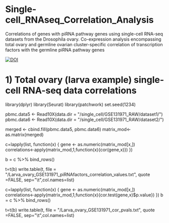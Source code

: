 # Single-cell_RNAseq_Correlation_Analysis
Correlations of genes with piRNA pathway genes using single-cell RNA-seq datasets from the Drosophila ovary. Co-expression analysis encompassing total ovary and germline ovarian cluster-specific correlation of transcription factors with the germline piRNA pathway genes

[![DOI](https://zenodo.org/badge/{754750835}.svg)](https://zenodo.org/badge/latestdoi/{754750835})

# 1) Total ovary (larva example) single-cell RNA-seq data correlations

library(dplyr)
library(Seurat)
library(patchwork)
set.seed(1234)

pbmc.data5 <- Read10X(data.dir = "/single_cell/GSE131971_RAW/dataset1/")
pbmc.data6 <- Read10X(data.dir = "/single_cell/GSE131971_RAW/dataset2/")

merged <- cbind.fill(pbmc.data5, pbmc.data6)
matrix_mod<-as.matrix(merged)

c=lapply(list, function(x) {
gene <- as.numeric(matrix_mod[x,])
correlations<-apply(matrix_mod,1,function(x){cor(gene,x)})
})

b = c %>% bind_rows()

t=t(b)
write.table(t, file = "/Larva_ovary_GSE131971_piRNAfactors_correlation_values.txt", quote =FALSE, sep="\t",col.names=list)

c=lapply(list, function(x) {
gene <- as.numeric(matrix_mod[x,])
correlations<-apply(matrix_mod,1,function(x){cor.test(gene,x)$p.value})
})
b = c %>% bind_rows()

t=t(b)
write.table(t, file = "/Larva_ovary_GSE131971_cor_pvals.txt", quote =FALSE, sep="\t",col.names=list)


